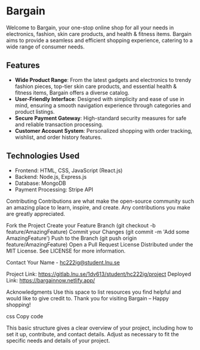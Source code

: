 # Bargain

Welcome to Bargain, your one-stop online shop for all your needs in electronics, fashion, skin care products, and health & fitness items. Bargain aims to provide a seamless and efficient shopping experience, catering to a wide range of consumer needs.

## Features

- **Wide Product Range**: From the latest gadgets and electronics to trendy fashion pieces, top-tier skin care products, and essential health & fitness items, Bargain offers a diverse catalog.
- **User-Friendly Interface**: Designed with simplicity and ease of use in mind, ensuring a smooth navigation experience through categories and product listings.
- **Secure Payment Gateway**: High-standard security measures for safe and reliable transaction processing.
- **Customer Account System**: Personalized shopping with order tracking, wishlist, and order history features.

## Technologies Used

- Frontend: HTML, CSS, JavaScript (React.js)
- Backend: Node.js, Express.js
- Database: MongoDB
- Payment Processing: Stripe API

Contributing
Contributions are what make the open-source community such an amazing place to learn, inspire, and create. Any contributions you make are greatly appreciated.

Fork the Project
Create your Feature Branch (git checkout -b feature/AmazingFeature)
Commit your Changes (git commit -m 'Add some AmazingFeature')
Push to the Branch (git push origin feature/AmazingFeature)
Open a Pull Request
License
Distributed under the MIT License. See LICENSE for more information.

Contact
Your Name - hc222ig@student.lnu.se

Project Link: https://gitlab.lnu.se/1dv613/student/hc222ig/project
Deployed Link: https://bargainnow.netlify.app/

Acknowledgments
Use this space to list resources you find helpful and would like to give credit to.
Thank you for visiting Bargain – Happy shopping!

css
Copy code

This basic structure gives a clear overview of your project, including how to set it up, contribute, and contact details. Adjust as necessary to fit the specific needs and details of your project.
